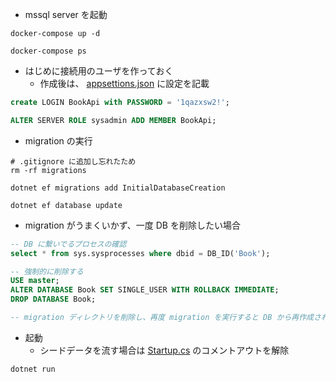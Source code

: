 - mssql server を起動

```shell
docker-compose up -d

docker-compose ps
```

- はじめに接続用のユーザを作っておく
    - 作成後は、 [appsettions.json](./appsettings.json) に設定を記載

```sql
create LOGIN BookApi with PASSWORD = '1qazxsw2!';

ALTER SERVER ROLE sysadmin ADD MEMBER BookApi; 
```

- migration の実行

```shell
# .gitignore に追加し忘れたため
rm -rf migrations

dotnet ef migrations add InitialDatabaseCreation

dotnet ef database update
```

- migration がうまくいかず、一度 DB を削除したい場合

```sql
-- DB に繋いでるプロセスの確認
select * from sys.sysprocesses where dbid = DB_ID('Book');

-- 強制的に削除する
USE master;
ALTER DATABASE Book SET SINGLE_USER WITH ROLLBACK IMMEDIATE;
DROP DATABASE Book;

-- migration ディレクトリを削除し、再度 migration を実行すると DB から再作成される
````

- 起動
    - シードデータを流す場合は [Startup.cs](./Startup.cs) のコメントアウトを解除

```shell
dotnet run
```
